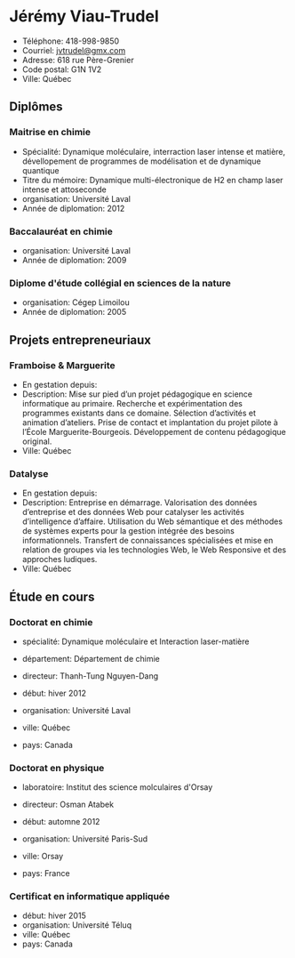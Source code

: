 
# Jérémy Viau-Trudel
  - Téléphone: 418-998-9850
  - Courriel: [jvtrudel@gmx.com](jvtrudel@gmx.com)
  - Adresse: 618 rue Père-Grenier
  - Code postal: G1N 1V2
  - Ville: Québec

## Diplômes
### Maitrise en chimie
  - Spécialité: Dynamique moléculaire, interraction laser intense et matière, dévellopement de programmes de modélisation et de dynamique quantique 
  - Titre du mémoire: Dynamique multi-électronique de H2 en champ laser intense et attoseconde 
  - organisation: Université Laval
  - Année de diplomation: 2012

### Baccalauréat en chimie


  - organisation: Université Laval
  - Année de diplomation: 2009

### Diplome d'étude collégial en sciences de la nature


  - organisation: Cégep Limoilou
  - Année de diplomation: 2005

## Projets entrepreneuriaux

### Framboise & Marguerite
  - En gestation depuis: 
  - Description: Mise sur pied d’un projet pédagogique en science informatique au primaire. Recherche et expérimentation des programmes existants dans ce domaine. Sélection d’activités et animation d’ateliers. Prise de contact et implantation du projet pilote à l’École Marguerite-Bourgeois. Développement de contenu pédagogique original.
  - Ville: Québec
### Datalyse
  - En gestation depuis: 
  - Description: Entreprise en démarrage. Valorisation des données d’entreprise et des données Web pour catalyser les activités d’intelligence d’affaire. Utilisation du Web sémantique et des méthodes de systèmes experts pour la gestion intégrée des besoins informationnels. Transfert de connaissances spécialisées et mise en relation de groupes via les technologies Web, le Web Responsive et des approches ludiques.
  - Ville: Québec
## Étude en cours


### Doctorat en chimie
  - spécialité: Dynamique moléculaire et Interaction laser-matière 

  - département: Département de chimie 

  - directeur: Thanh-Tung Nguyen-Dang 
  - début: hiver 2012
  - organisation: Université Laval
  - ville: Québec
  - pays: Canada


### Doctorat en physique

  - laboratoire: Institut des science molculaires d'Orsay 


  - directeur: Osman Atabek 
  - début: automne 2012
  - organisation: Université Paris-Sud
  - ville: Orsay
  - pays: France


### Certificat en informatique appliquée





  - début: hiver 2015
  - organisation: Université Téluq
  - ville: Québec
  - pays: Canada







